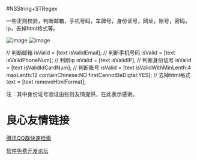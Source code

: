 #NSString+STRegex

  一些正则校验，判断邮箱，手机号码，车牌号，身份证号，网址，账号，密码，ip，去掉html格式等。
  

![image](http://git.oschina.net/yanglishuan/NSString-STRegex/raw/master/ScreenShots/screenshot1.png)
![image](http://git.oschina.net/yanglishuan/NSString-STRegex/raw/master/ScreenShots/screenshot2.png)

  // 判断邮箱
isValid = [text isValidEmail];
// 判断手机号码
isValid = [text isValidPhoneNum];
// 判断ip
isValid = [text isValidIP];
// 判断身份证号
isValid = [text isValidIdCardNum];
// 判断账号
isValid = [text isValidWithMinLenth:4 maxLenth:12 containChinese:NO firstCannotBeDigtal:YES];
// 去掉html格式
text = [text removeHtmlFormat];
  

注：其中身份证号验证由张衎友情提供，在此表示感谢。

 # 良心友情链接

[腾讯QQ群快速检索](http://u.720life.cn/s/8cf73f7c)

[软件免费开发论坛](http://u.720life.cn/s/bbb01dc0)